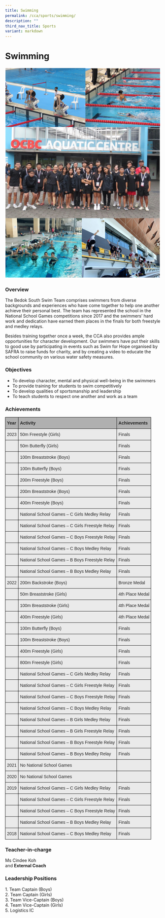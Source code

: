 ```yaml
---
title: Swimming
permalink: /cca/sports/swimming/
description: ""
third_nav_title: Sports
variant: markdown
---
```

Swimming
========

![Swimming](/images/CCA/Swimming/Swimming.PNG)
### Overview

The Bedok South Swim Team comprises swimmers from diverse backgrounds and experiences who have come together to help one another achieve their personal best. The team has represented the school in the National School Games competitions since 2017 and the swimmers’ hard work and dedication have earned them places in the finals for both freestyle and medley relays. &nbsp;

Besides training together once a week, the CCA also provides ample opportunities for character development. Our swimmers have put their skills to good use by participating in events such as Swim for Hope organised by SAFRA to raise funds for charity, and by creating a video to educate&nbsp;the school community on various water safety measures.

### Objectives

*   To develop character, mental and physical well-being in the swimmers
*   To provide training for students to swim competitively
*   To develop qualities of sportsmanship and leadership
*   To teach students to respect one another and work as a team

### Achievements


<style type="text/css">
.tg  {border-collapse:collapse;border-spacing:0;}
.tg td{border-color:black;border-style:solid;border-width:1px;font-family:Arial, sans-serif;font-size:14px;
  overflow:hidden;padding:10px 5px;word-break:normal;}
.tg th{border-color:black;border-style:solid;border-width:1px;font-family:Arial, sans-serif;font-size:14px;
  font-weight:normal;overflow:hidden;padding:10px 5px;word-break:normal;}
.tg .tg-y7qa{background-color:#EAEAEA;color:#222;text-align:left;vertical-align:top}
.tg .tg-xxiv{background-color:#B0B0B0;color:#222;font-weight:bold;text-align:left;vertical-align:middle}
.tg .tg-bvia{background-color:#EAEAEA;color:#222;text-align:left;vertical-align:middle}
</style>
<table class="tg">
<thead>
  <tr>
    <th class="tg-xxiv"><span style="color:#222;background-color:#B0B0B0">Year</span></th>
    <th class="tg-xxiv"><span style="color:#222;background-color:#B0B0B0">Activity</span></th>
    <th class="tg-xxiv"><span style="color:#222;background-color:#B0B0B0">Achievements</span></th>
  </tr>
</thead>
<tbody>
  <tr>
    <td class="tg-bvia"><span style="color:#222;background-color:#EAEAEA">2023</span></td>
    <td class="tg-bvia"><span style="color:#222;background-color:#EAEAEA">50m Freestyle (Girls) </span><br></td>
    <td class="tg-bvia"><span style="color:#222;background-color:#EAEAEA">Finals</span></td>
  </tr>
  <tr>
    <td class="tg-bvia"><span style="color:#222;background-color:#EAEAEA"> </span></td>
    <td class="tg-bvia"><span style="color:#222;background-color:#EAEAEA">50m Butterfly (Girls)  </span></td>
    <td class="tg-bvia"><span style="color:#222;background-color:#EAEAEA">Finals </span></td>
  </tr>  
  <tr>
    <td class="tg-bvia"><span style="color:#222;background-color:#EAEAEA"> </span></td>
    <td class="tg-bvia"><span style="color:#222;background-color:#EAEAEA">100m Breaststroke (Boys)  </span></td>
    <td class="tg-bvia"><span style="color:#222;background-color:#EAEAEA">Finals </span></td>
  </tr>   <tr>
    <td class="tg-bvia"><span style="color:#222;background-color:#EAEAEA"> </span></td>
    <td class="tg-bvia"><span style="color:#222;background-color:#EAEAEA">100m Butterfly (Boys)  </span></td>
    <td class="tg-bvia"><span style="color:#222;background-color:#EAEAEA">Finals </span></td>
  </tr>   <tr>
    <td class="tg-bvia"><span style="color:#222;background-color:#EAEAEA"> </span></td>
    <td class="tg-bvia"><span style="color:#222;background-color:#EAEAEA">200m Freestyle (Boys)</span></td>
    <td class="tg-bvia"><span style="color:#222;background-color:#EAEAEA">Finals </span></td>
  </tr>   <tr>
    <td class="tg-bvia"><span style="color:#222;background-color:#EAEAEA"> </span></td>
    <td class="tg-bvia"><span style="color:#222;background-color:#EAEAEA">200m Breaststroke (Boys) </span></td>
    <td class="tg-bvia"><span style="color:#222;background-color:#EAEAEA">Finals </span></td>
  </tr>   <tr>
    <td class="tg-bvia"><span style="color:#222;background-color:#EAEAEA"> </span></td>
    <td class="tg-bvia"><span style="color:#222;background-color:#EAEAEA">400m Freestyle (Boys) </span></td>
    <td class="tg-bvia"><span style="color:#222;background-color:#EAEAEA">Finals </span></td>
  </tr>   <tr>
    <td class="tg-bvia"><span style="color:#222;background-color:#EAEAEA"> </span></td>
    <td class="tg-bvia"><span style="color:#222;background-color:#EAEAEA">National School Games – C Girls Medley Relay </span></td>
    <td class="tg-bvia"><span style="color:#222;background-color:#EAEAEA">Finals </span></td>
  </tr>   <tr>
    <td class="tg-bvia"><span style="color:#222;background-color:#EAEAEA"> </span></td>
    <td class="tg-bvia"><span style="color:#222;background-color:#EAEAEA">National School Games – C Girls Freestyle Relay</span></td>
    <td class="tg-bvia"><span style="color:#222;background-color:#EAEAEA">Finals </span></td>
  </tr>   <tr>
    <td class="tg-bvia"><span style="color:#222;background-color:#EAEAEA"> </span></td>
    <td class="tg-bvia"><span style="color:#222;background-color:#EAEAEA">National School Games – C Boys Freestyle Relay</span></td>
    <td class="tg-bvia"><span style="color:#222;background-color:#EAEAEA">Finals </span></td>
  </tr>   <tr>
    <td class="tg-bvia"><span style="color:#222;background-color:#EAEAEA"> </span></td>
    <td class="tg-bvia"><span style="color:#222;background-color:#EAEAEA">National School Games – C Boys Medley Relay </span></td>
    <td class="tg-bvia"><span style="color:#222;background-color:#EAEAEA">Finals </span></td>
  </tr>   <tr>
    <td class="tg-bvia"><span style="color:#222;background-color:#EAEAEA"> </span></td>
    <td class="tg-bvia"><span style="color:#222;background-color:#EAEAEA">National School Games – B Boys Freestyle Relay</span></td>
    <td class="tg-bvia"><span style="color:#222;background-color:#EAEAEA">Finals </span></td>
  </tr>   <tr>
    <td class="tg-bvia"><span style="color:#222;background-color:#EAEAEA"> </span></td>
    <td class="tg-bvia"><span style="color:#222;background-color:#EAEAEA">National School Games – B Boys Medley Relay</span></td>
    <td class="tg-bvia"><span style="color:#222;background-color:#EAEAEA">Finals </span></td>
  </tr> 	<tr>
    <td class="tg-bvia"><span style="color:#222;background-color:#EAEAEA">2022</span></td>
    <td class="tg-bvia"><span style="color:#222;background-color:#EAEAEA">200m Backstroke (Boys)</span><br></td>
    <td class="tg-bvia"><span style="color:#222;background-color:#EAEAEA">Bronze Medal</span></td>
  </tr>
  <tr>
    <td class="tg-bvia"><span style="color:#222;background-color:#EAEAEA"> </span></td>
    <td class="tg-bvia"><span style="color:#222;background-color:#EAEAEA">50m Breaststroke (Girls) </span></td>
    <td class="tg-bvia"><span style="color:#222;background-color:#EAEAEA">4th Place Medal </span></td>
  </tr>
    <tr>
    <td class="tg-bvia"><span style="color:#222;background-color:#EAEAEA"> </span></td>
    <td class="tg-bvia"><span style="color:#222;background-color:#EAEAEA">100m Breaststroke (Girls) </span></td>
    <td class="tg-bvia"><span style="color:#222;background-color:#EAEAEA">4th Place Medal </span></td>
  </tr>
	  <tr>
    <td class="tg-bvia"><span style="color:#222;background-color:#EAEAEA"> </span></td>
    <td class="tg-bvia"><span style="color:#222;background-color:#EAEAEA">400m Freestyle (Girls) </span></td>
    <td class="tg-bvia"><span style="color:#222;background-color:#EAEAEA">4th Place Medal </span></td>
  </tr>
	  <tr>
    <td class="tg-bvia"><span style="color:#222;background-color:#EAEAEA"> </span></td>
    <td class="tg-bvia"><span style="color:#222;background-color:#EAEAEA">100m Butterfly (Boys) </span></td>
    <td class="tg-bvia"><span style="color:#222;background-color:#EAEAEA">Finals </span></td>
  </tr>
	  <tr>
    <td class="tg-bvia"><span style="color:#222;background-color:#EAEAEA"> </span></td>
    <td class="tg-bvia"><span style="color:#222;background-color:#EAEAEA">100m Breaststroke (Boys) </span></td>
    <td class="tg-bvia"><span style="color:#222;background-color:#EAEAEA">Finals </span></td>
  </tr>
	  <tr>
    <td class="tg-bvia"><span style="color:#222;background-color:#EAEAEA"> </span></td>
    <td class="tg-bvia"><span style="color:#222;background-color:#EAEAEA">400m Freestyle (Girls) </span></td>
    <td class="tg-bvia"><span style="color:#222;background-color:#EAEAEA">Finals </span></td>
  </tr>
	  <tr>
    <td class="tg-bvia"><span style="color:#222;background-color:#EAEAEA"> </span></td>
    <td class="tg-bvia"><span style="color:#222;background-color:#EAEAEA">800m Freestyle (Girls) </span></td>
    <td class="tg-bvia"><span style="color:#222;background-color:#EAEAEA">Finals </span></td>
  </tr>
	  <tr>
    <td class="tg-bvia"><span style="color:#222;background-color:#EAEAEA"> </span></td>
    <td class="tg-bvia"><span style="color:#222;background-color:#EAEAEA">National School Games  – C Girls Medley Relay </span></td>
    <td class="tg-bvia"><span style="color:#222;background-color:#EAEAEA">Finals </span></td>
  </tr>
	  <tr>
    <td class="tg-bvia"><span style="color:#222;background-color:#EAEAEA"> </span></td>
    <td class="tg-bvia"><span style="color:#222;background-color:#EAEAEA">National School Games – C Girls Freestyle Relay</span></td>
    <td class="tg-bvia"><span style="color:#222;background-color:#EAEAEA">Finals </span></td>
  </tr>
	  <tr>
    <td class="tg-bvia"><span style="color:#222;background-color:#EAEAEA"> </span></td>
    <td class="tg-bvia"><span style="color:#222;background-color:#EAEAEA">National School Games – C Boys Freestyle Relay</span></td>
    <td class="tg-bvia"><span style="color:#222;background-color:#EAEAEA">Finals </span></td>
  </tr>
	  <tr>
    <td class="tg-bvia"><span style="color:#222;background-color:#EAEAEA"> </span></td>
    <td class="tg-bvia"><span style="color:#222;background-color:#EAEAEA">National School Games – C Boys Medley Relay</span></td>
    <td class="tg-bvia"><span style="color:#222;background-color:#EAEAEA">Finals</span></td>
  </tr>
	  <tr>
    <td class="tg-bvia"><span style="color:#222;background-color:#EAEAEA"> </span></td>
    <td class="tg-bvia"><span style="color:#222;background-color:#EAEAEA">National School Games – B Girls Medley Relay</span></td>
    <td class="tg-bvia"><span style="color:#222;background-color:#EAEAEA">Finals </span></td>
  </tr>
	  <tr>
    <td class="tg-bvia"><span style="color:#222;background-color:#EAEAEA"> </span></td>
    <td class="tg-bvia"><span style="color:#222;background-color:#EAEAEA">National School Games – B Girls Freestyle Relay </span></td>
    <td class="tg-bvia"><span style="color:#222;background-color:#EAEAEA">Finals </span></td>
  </tr>
	  <tr>
    <td class="tg-bvia"><span style="color:#222;background-color:#EAEAEA"> </span></td>
    <td class="tg-bvia"><span style="color:#222;background-color:#EAEAEA">National School Games – B Boys Freestyle Relay</span></td>
    <td class="tg-bvia"><span style="color:#222;background-color:#EAEAEA">Finals </span></td>
  </tr>
	  <tr>
    <td class="tg-bvia"><span style="color:#222;background-color:#EAEAEA"> </span></td>
    <td class="tg-bvia"><span style="color:#222;background-color:#EAEAEA">National School Games – B Boys Medley Relay </span></td>
    <td class="tg-bvia"><span style="color:#222;background-color:#EAEAEA">Finals </span></td>
  </tr>
	<tr>
    <td class="tg-bvia"><span style="color:#222;background-color:#EAEAEA">2021</span></td>
    <td class="tg-bvia"><span style="color:#222;background-color:#EAEAEA">No National School Games</span></td>
    <td class="tg-bvia"><span style="color:#222;background-color:#EAEAEA"> </span><br></td>
  </tr>
	
  <tr>
    <td class="tg-bvia"><span style="color:#222;background-color:#EAEAEA">2020</span></td>
    <td class="tg-bvia"><span style="color:#222;background-color:#EAEAEA">No National School Games</span><br></td>
    <td class="tg-bvia"><span style="color:#222;background-color:#EAEAEA"></span></td>
  </tr>
  <tr>
    <td class="tg-bvia"><span style="color:#222;background-color:#EAEAEA">2019</span></td>
    <td class="tg-bvia"><span style="color:#222;background-color:#EAEAEA">National School Games – C Girls Medley Relay</span><br></td>
    <td class="tg-bvia"><span style="color:#222;background-color:#EAEAEA">Finals</span></td>
  </tr>
  <tr>
    <td class="tg-bvia"><span style="color:#222;background-color:#EAEAEA"> </span></td>
    <td class="tg-bvia"><span style="color:#222;background-color:#EAEAEA">National School Games – C Girls Freestyle Relay</span></td>
    <td class="tg-bvia"><span style="color:#222;background-color:#EAEAEA">Finals </span></td>
  </tr>
  <tr>
    <td class="tg-bvia"><span style="color:#222;background-color:#EAEAEA"> </span></td>
    <td class="tg-bvia"><span style="color:#222;background-color:#EAEAEA">National School Games – C Boys Freestyle Relay</span></td>
    <td class="tg-bvia"><span style="color:#222;background-color:#EAEAEA">Finals</span></td>
  </tr>
    <tr>
    <td class="tg-bvia"><span style="color:#222;background-color:#EAEAEA"> </span></td>
    <td class="tg-bvia"><span style="color:#222;background-color:#EAEAEA">National School Games – B Boys Medley Relay</span></td>
    <td class="tg-bvia"><span style="color:#222;background-color:#EAEAEA">Finals</span></td>
  </tr><tr>
    <td class="tg-bvia"><span style="color:#222;background-color:#EAEAEA">2018</span></td>
    <td class="tg-bvia"><span style="color:#222;background-color:#EAEAEA">National School Games – C Boys Medley Relay</span></td>
    <td class="tg-bvia"><span style="color:#222;background-color:#EAEAEA">Finals</span></td>
  </tr>
</tbody>
</table>

### Teacher-in-charge


Ms Cindee Koh&nbsp;  
and&nbsp;<b>External Coach</b>

### Leadership Positions
1\. Team Captain (Boys)<br>
2\. Team Captain (Girls) <br>
3\. Team Vice-Captain (Boys) <br>
4\. Team Vice-Captain (Girls) <br>
5\. Logistics IC